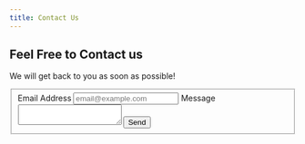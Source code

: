 ```yaml
---
title: Contact Us
---
```


## Feel Free to Contact us

We will get back to you as soon as possible!

<form action="https://formspree.io/f/xnqrrpna" method="POST">
  <fieldset>
    <label for="email-address">Email Address</label>
    <input type="email" id="email-address" name="email" placeholder="email@example.com" required="">
    <label for="message">Message</label>
    <textarea id="message" name="message" required=""></textarea>
    <input type="hidden" name="_subject" id="email-subject" value="DAR Contact Form Submission">
    <input type="submit" value="Send">
  </fieldset>
</form>
